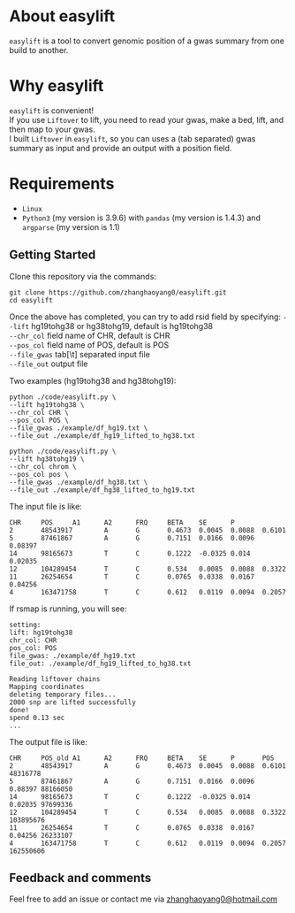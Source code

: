 
# About easylift
`easylift` is a tool to convert genomic position of a gwas summary from one build to another.

# Why easylift
`easylift` is convenient!  
If you use `Liftover` to lift, you need to read your gwas, make a bed, lift, and then map to your gwas.  
I built `Liftover` in `easylift`, so you can  uses a (tab separated) gwas summary as input and provide an output with a position field. 

# Requirements
- `Linux` 
- `Python3` (my version is 3.9.6) with `pandas` (my version is 1.4.3) and `argparse` (my version is 1.1)

## Getting Started
Clone this repository via the commands:
```  
git clone https://github.com/zhanghaoyang0/easylift.git
cd easylift
```

Once the above has completed, you can try to add rsid field by specifying: 
`--lift` hg19tohg38 or hg38tohg19, default is hg19tohg38   
`--chr_col` field name of CHR, default is CHR   
`--pos_col` field name of POS, default is POS   
`--file_gwas` tab[\t] separated input file  
`--file_out` output file  

Two examples (hg19tohg38 and hg38tohg19):

```
python ./code/easylift.py \
--lift hg19tohg38 \
--chr_col CHR \
--pos_col POS \
--file_gwas ./example/df_hg19.txt \
--file_out ./example/df_hg19_lifted_to_hg38.txt

python ./code/easylift.py \
--lift hg38tohg19 \
--chr_col chrom \
--pos_col pos \
--file_gwas ./example/df_hg38.txt \
--file_out ./example/df_hg38_lifted_to_hg19.txt
```

The input file is like:
```
CHR     POS     A1      A2      FRQ     BETA    SE      P
2       48543917        A       G       0.4673  0.0045  0.0088  0.6101
5       87461867        A       G       0.7151  0.0166  0.0096  0.08397
14      98165673        T       C       0.1222  -0.0325 0.014   0.02035
12      104289454       T       C       0.534   0.0085  0.0088  0.3322
11      26254654        T       C       0.0765  0.0338  0.0167  0.04256
4       163471758       T       C       0.612   0.0119  0.0094  0.2057
```

If rsmap is running, you will see:
```
setting:
lift: hg19tohg38
chr_col: CHR
pos_col: POS
file_gwas: ./example/df_hg19.txt
file_out: ./example/df_hg19_lifted_to_hg38.txt

Reading liftover chains
Mapping coordinates
deleting temporary files...
2000 snp are lifted successfully
done!
spend 0.13 sec
...
```

The output file is like:
```
CHR     POS_old A1      A2      FRQ     BETA    SE      P       POS
2       48543917        A       G       0.4673  0.0045  0.0088  0.6101  48316778
5       87461867        A       G       0.7151  0.0166  0.0096  0.08397 88166050
14      98165673        T       C       0.1222  -0.0325 0.014   0.02035 97699336
12      104289454       T       C       0.534   0.0085  0.0088  0.3322  103895676
11      26254654        T       C       0.0765  0.0338  0.0167  0.04256 26233107
4       163471758       T       C       0.612   0.0119  0.0094  0.2057  162550606
```

## Feedback and comments
Feel free to add an issue or contact me via zhanghaoyang0@hotmail.com